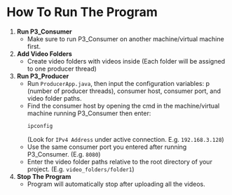 # How To Run The Program
1. **Run P3_Consumer**
   - Make sure to run P3_Consumer on another machine/virtual machine first.
2. **Add Video Folders**
   - Create video folders with videos inside (Each folder will be assigned to one producer thread)
3. **Run P3_Producer**
   - Run `ProducerApp.java`, then input the configuration variables: p (number of producer threads), consumer host, consumer port, and video folder paths.
   - Find the consumer host by opening the cmd in the machine/virtual machine running P3_Consumer then enter:
     ```cmd
     ipconfig
     ```
     (Look for `IPv4 Address` under active connection. E.g. `192.168.3.128`)
   - Use the same consumer port you entered after running P3_Consumer. (E.g. `8080`)
   - Enter the video folder paths relative to the root directory of your project. (E.g. `video_folders/folder1`)
4. **Stop The Program**
   - Program will automatically stop after uploading all the videos.
   
